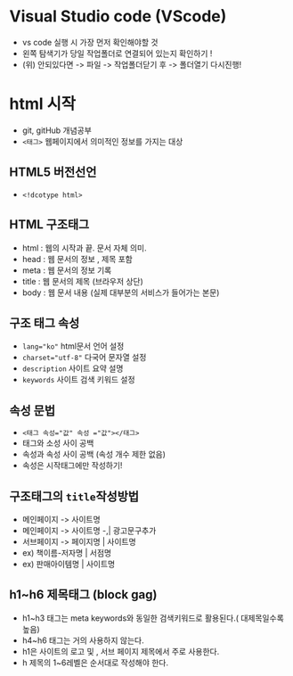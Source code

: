 # Visual Studio code (VScode)
* vs code 실행 시 가장 먼저 확인해야할 것
* 왼쪽 탐색기가 당일 작업폴더로 연결되어 있는지 확인하기 ! 
* (위) 안되있다면 -> 파일 -> 작업폴더닫기 후 -> 폴더열기 다시진행!
# html 시작
* git, gitHub 개념공부
* `<태그>` 웹페이지에서 의미적인 정보를 가지는 대상
## HTML5 버전선언
* `<!dcotype html>`
## HTML 구조태그
* html : 웹의 시작과 끝. 문서 자체 의미. 
* head : 웹 문서의 정보 , 제목 포함
* meta : 웹 문서의 정보 기록
* title : 웹 문서의 제목 (브라우저 상단)
* body : 웹 문서 내용 (실제 대부분의 서비스가 들어가는 본문)
## 구조 태그 속성
* `lang="ko"` html문서 언어 설정
* `charset="utf-8"` 다국어 문자열 설정
* `description` 사이트 요약 설명
* `keywords` 사이트 검색 키워드 설정
## 속성 문법
* `<태그 속성="값" 속성 ="값"></태그>`
* 태그와 소성 사이 공백
* 속성과 속성 사이 공백 (속성 개수 제한 없음)
* 속성은 시작태그에만 작성하기!  
## 구조태그의 `title`작성방법
* 메인페이지 -> 사이트명
* 메인페이지 -> 사이트명 -,| 광고문구추가
* 서브페이지 -> 페이지명 | 사이트명
* ex) 책이름-저자명 | 서점명
* ex) 판매아이템명 | 사이트명
## h1~h6 제목태그 (block gag)
* h1~h3 태그는 meta keywords와 동일한 검색키워드로 활용된다.( 대제목일수록 높음)
* h4~h6 태그는 거의 사용하지 않는다. 
* h1은 사이트의 로고 및 , 서브 페이지 제목에서 주로 사용한다. 
* h 제목의 1~6레벨은 순서대로 작성해야 한다. 
